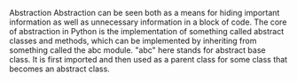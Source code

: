 Abstraction
Abstraction can be seen both as a means for hiding important information as well as unnecessary information in a block of code. The core of abstraction in Python is the implementation of something called abstract classes and methods, which can be implemented by inheriting from something called the abc module. "abc" here stands for abstract base class. It is first imported and then used as a parent class for some class that becomes an abstract class.
